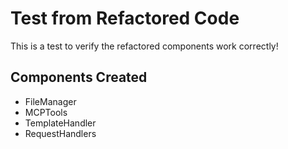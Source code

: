 # Test from Refactored Code

This is a test to verify the refactored components work correctly!

## Components Created
- FileManager
- MCPTools
- TemplateHandler
- RequestHandlers